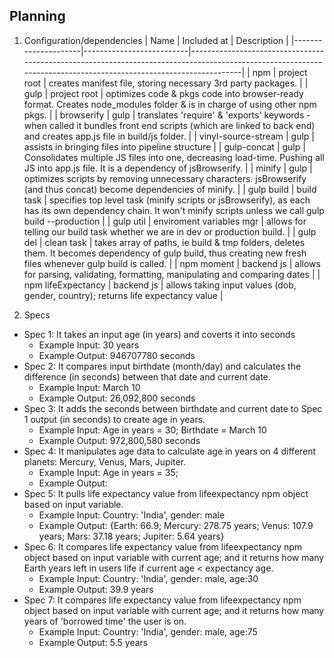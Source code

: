 ## Planning

1. Configuration/dependencies
| Name                | Included at              | Description                                                                                                                                                     |
|---------------------|--------------------------|-----------------------------------------------------------------------------------------------------------------------------------------------------------------|
| npm                 | project root             | creates manifest file, storing necessary 3rd party packages.                                                                                                    |
| gulp                | project root             | optimizes code & pkgs code into browser-ready format. Creates node_modules folder & is in charge of using other npm pkgs.                                       |
| browserify          | gulp                     | translates 'require' & 'exports' keywords - when called it bundles front end scripts (which are linked to back end) and creates app.js file in build/js folder. |
| vinyl-source-stream | gulp                     | assists in bringing files into pipeline structure                                                                                                               |
| gulp-concat         | gulp                     | Consolidates multiple JS files into one, decreasing load-time. Pushing all JS into app.js file. It is a dependency of jsBrowserify.                             |
| minify              | gulp                     | optimizes scripts by removing unnecessary characters. jsBrowserify (and thus concat) become dependencies of minify.                                             |
| gulp build          | build task               | specifies top level task (minify scripts or jsBrowserify), as each has its own dependency chain. It won't minify scripts unless we call gulp build --production |
| gulp util           | enviroment variables mgr | allows for telling our build task whether we are in dev or production build.                                                                                    |
| gulp del            | clean task               | takes array of paths, ie build & tmp folders, deletes them. It becomes dependency of gulp build, thus creating new fresh files whenever gulp build is called.   |
| npm moment            | backend js               | allows for parsing, validating, formatting, manipulating and comparing dates   |
| npm lifeExpectancy            | backend js               | allows taking input values (dob, gender, country); returns life expectancy value  |

2. Specs
  * Spec 1: It takes an input age (in years) and coverts it into seconds
    * Example Input: 30 years
    * Example Output: 946707780 seconds
  * Spec 2: It compares input birthdate (month/day) and calculates the difference (in seconds) between that date and current date.
    * Example Input: March 10
    * Example Output: 26,092,800 seconds
  * Spec 3: It adds the seconds between birthdate and current date to Spec 1 output (in seconds) to create age in years.
    * Example Input: Age in years = 30; Birthdate = March 10
    * Example Output: 972,800,580 seconds
  * Spec 4: It manipulates age data to calculate age in years on 4 different planets: Mercury, Venus, Mars, Jupiter.
    * Example Input: Age in years = 35;
    * Example Output:
  * Spec 5: It pulls life expectancy value from lifeexpectancy npm object based on input variable.
    * Example Input: Country: 'India', gender: male
    * Example Output: {Earth: 66.9; Mercury: 278.75 years; Venus: 107.9 years; Mars: 37.18 years; Jupiter: 5.64 years}
  * Spec 6: It compares life expectancy value from lifeexpectancy npm object based on input variable with current age; and it returns how many Earth years left in users life if current age < expectancy age.
    * Example Input: Country: 'India', gender: male, age:30
    * Example Output: 39.9 years
  * Spec 7: It compares life expectancy value from lifeexpectancy npm object based on input variable with current age; and it returns how many years of 'borrowed time' the user is on.
    * Example Input: Country: 'India', gender: male, age:75
    * Example Output: 5.5 years

<!-- 3. Integration
  * Initial routes or index pages with all dependencies in Controller/index.html head
  * Template/html page for ...
  * Template/html page for ...
  * Template/html page for ... (one for each route/integrated user story)
  * Display...
  * Integrate feature that...

4. UX/UI
  * Include and modify bootstrap/materialize/Sass etc.
  * Develop custom style

5. Polish
  * Refactor minor portion of...
  * Delete unused...
  * Make README awesome -->
